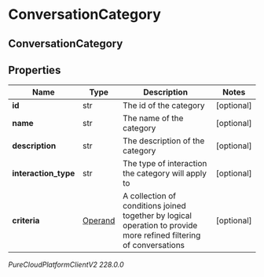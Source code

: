 # ConversationCategory

## ConversationCategory

## Properties

|Name | Type | Description | Notes|
|------------ | ------------- | ------------- | -------------|
| **id** | str | The id of the category | [optional] |
| **name** | str | The name of the category | [optional] |
| **description** | str | The description of the category | [optional] |
| **interaction_type** | str | The type of interaction the category will apply to | [optional] |
| **criteria** | [Operand](Operand) | A collection of conditions joined together by logical operation to provide more refined filtering of conversations | [optional] |



_PureCloudPlatformClientV2 228.0.0_
